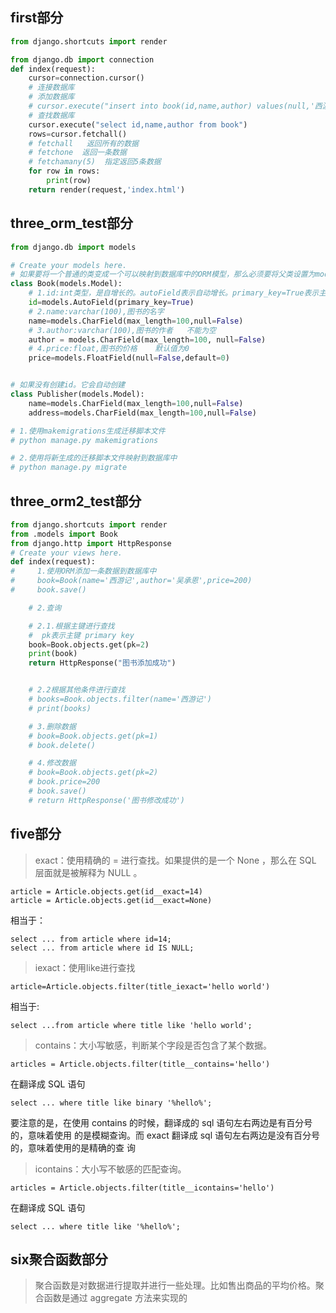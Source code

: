 ## first部分
```python
from django.shortcuts import render

from django.db import connection
def index(request):
    cursor=connection.cursor()
    # 连接数据库
    # 添加数据库
    # cursor.execute("insert into book(id,name,author) values(null,'西游记','吴承恩')")
    # 查找数据库
    cursor.execute("select id,name,author from book")
    rows=cursor.fetchall()
    # fetchall   返回所有的数据
    # fetchone  返回一条数据
    # fetchamany(5)  指定返回5条数据
    for row in rows:
        print(row)
    return render(request,'index.html')
```


## three_orm_test部分

```python
from django.db import models

# Create your models here.
# 如果要将一个普通的类变成一个可以映射到数据库中的ORM模型，那么必须要将父类设置为models.Model或者其他的子类
class Book(models.Model):
    # 1.id:int类型，是自增长的。autoField表示自动增长。primary_key=True表示主键
    id=models.AutoField(primary_key=True)
    # 2.name:varchar(100),图书的名字
    name=models.CharField(max_length=100,null=False)
    # 3.author:varchar(100),图书的作者   不能为空
    author = models.CharField(max_length=100, null=False)
    # 4.price:float,图书的价格    默认值为0
    price=models.FloatField(null=False,default=0)


# 如果没有创建id。它会自动创建
class Publisher(models.Model):
    name=models.CharField(max_length=100,null=False)
    address=models.CharField(max_length=100,null=False)

# 1.使用makemigrations生成迁移脚本文件
# python manage.py makemigrations

# 2.使用将新生成的迁移脚本文件映射到数据库中
# python manage.py migrate
```


## three_orm2_test部分
```python
from django.shortcuts import render
from .models import Book
from django.http import HttpResponse
# Create your views here.
def index(request):
#     1.使用ORM添加一条数据到数据库中
#     book=Book(name='西游记',author='吴承恩',price=200)
#     book.save()

    # 2.查询

    # 2.1.根据主键进行查找
    #  pk表示主键 primary key
    book=Book.objects.get(pk=2)
    print(book)
    return HttpResponse("图书添加成功")


    # 2.2根据其他条件进行查找
    # books=Book.objects.filter(name='西游记')
    # print(books)

    # 3.删除数据
    # book=Book.objects.get(pk=1)
    # book.delete()

    # 4.修改数据
    # book=Book.objects.get(pk=2)
    # book.price=200
    # book.save()
    # return HttpResponse('图书修改成功')

```


## five部分
> exact：使用精确的 = 进行查找。如果提供的是一个 None ，那么在 SQL 层面就是被解释为 NULL 。
```
article = Article.objects.get(id__exact=14) 
article = Article.objects.get(id__exact=None)
```
相当于：
```
select ... from article where id=14; 
select ... from article where id IS NULL;
```

> iexact：使用like进行查找
```
article=Article.objects.filter(title_iexact='hello world')
```
相当于:
```
select ...from article where title like 'hello world';
```
> contains：大小写敏感，判断某个字段是否包含了某个数据。

```
articles = Article.objects.filter(title__contains='hello')
```
在翻译成 SQL 语句
```
select ... where title like binary '%hello%';
```
要注意的是，在使用 contains 的时候，翻译成的 sql 语句左右两边是有百分号的，意味着使用 的是模糊查询。而 exact 翻译成 sql 语句左右两边是没有百分号的，意味着使用的是精确的查 询

> icontains：大小写不敏感的匹配查询。
```
articles = Article.objects.filter(title__icontains='hello')
```
在翻译成 SQL 语句
```
select ... where title like '%hello%';
```

## six聚合函数部分
> 聚合函数是对数据进行提取并进行一些处理。比如售出商品的平均价格。聚合函数是通过 aggregate 方法来实现的


